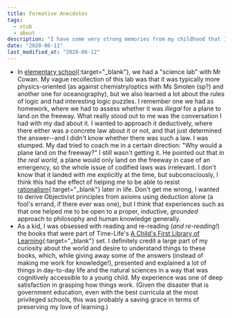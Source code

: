 ```yaml
---
title: Formative Anecdotes
tags:
  - stub
  - about
description: "I have some very strong memories from my childhood that I have a feeling might have been especially formative in particular ways."
date: "2020-06-11"
last_modified_at: "2020-06-12"
---
```


* In [elementary school](https://brentwoodsm-lausd-ca.schoolloop.com/){:target="&lowbar;blank"}, we had a "science lab" with Mr Cowan. My vague recollection of this lab was that it was typically more physics-oriented (as against chemistry/optics with Ms Smolen  (sp?) and another one for oceanography), but we also learned a lot about the rules of logic and had interesting logic puzzles. I remember one we had as homework, where we had to assess whether it was _illegal_ for a plane to land on the freeway. What really stood out to me was the conversation I had with my dad about it. I wanted to approach it deductively, where there either was a concrete law about it or not, and that just determined the answer--and I didn't know whether there was such a law. I was stumped. My dad tried to coach me in a certain direction: "Why would a plane land on the freeway?" I still wasn't getting it. He pointed out that _in the real world_, a plane would only land on the freeway in case of an emergency, so the whole issue of codified laws was irrelevant. I don't know that it landed with me explicitly at the time, but subconsciously, I think this had the effect of helping me to be able to resist [rationalism](http://aynrandlexicon.com/lexicon/rationalism_vs_empiricism.html){:target="&lowbar;blank"} later in life. Don't get me wrong, I wanted to derive Objectivist principles from axioms using deduction alone (a fool's errand, if there ever was one), but I think that experiences such as that one helped me to be open to a proper, inductive, _grounded_ approach to philosophy and human knowledge generally.
* As a kid, I was obsessed with reading and re-reading (_and re-reading!_) the books that were part of Time-Life's [A Child's First Library of Learning](https://smile.amazon.com/gp/product/B002R8DF3C){:target="&lowbar;blank"} set. I definitely credit a large part of my curiosity about the world and desire to understand things to these books, which, while giving away some of the answers (instead of making me work for knowledge!), presented and explained a lot of things in day-to-day life and the natural sciences in a way that was cognitively accessible to a young child. My experience was one of deep satisfaction in grasping how things work. (Given the disaster that is government education, even with the best curricula at the most privileged schools, this was probably a saving grace in terms of preserving my love of learning.)
